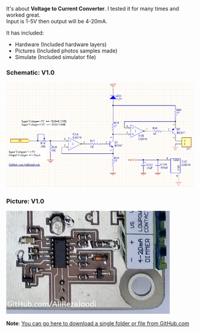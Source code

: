 It's about **Voltage to Current Converter**.
I tested it for many times and worked great.   
Input is 1-5V then output will be 4-20mA.

It has included:
- Hardware (Included hardware layers)
- Pictures (Included photos samples made)
- Simulate (Included simulator file)

### Schematic: V1.0
![](Hardware/V1.0.png?raw=true)

### Picture: V1.0
![](Pictures/V1.1.jpg?raw=true)

**Note**: [You can go here to download a single folder or file from GitHub.com](https://minhaskamal.github.io/DownGit/#/home)

